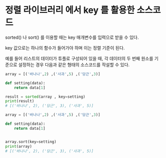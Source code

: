 # 정렬 라이브러리 에서 key 를 활용한 소스코드

sorted() 나 sort() 를 이용할 때는 key 매개변수를 
입력으로 받을 수 있다.

key 값으로는 하나의 함수가 들어가야 하며 이는 정렬 기준이 된다.

예를 들어 리스트의 데이터가 튜플로 구성되어 있을 때, 각 데이터의
두 번째 원소를 기준으로 설정하는 경우 다음과 같은  형태의 소스코드를 
작설할 수 있다.

```python
array = [('바나나',2) ,('사과',5) ,('당근',3)]

def setting(data):
    return data[1]

result = sorted(array , key=setting)
print(result)
# [('바나나', 2), ('당근', 3), ('사과', 5)]
```

```python
array = [('바나나',2) ,('사과',5) ,('당근',3)]

def setting(data):
    return data[1]


array.sort(key=setting)
print(array)
# [('바나나', 2), ('당근', 3), ('사과', 5)]
```